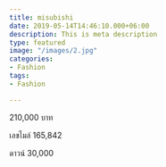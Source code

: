 ```yaml
---
title: misubishi
date: 2019-05-14T14:46:10.000+06:00
description: This is meta description
type: featured
image: "/images/2.jpg"
categories:
- Fashion
tags:
- Fashion

---
```

210,000 บาท

เลขไมล์ 165,842

ดาวน์ 30,000 